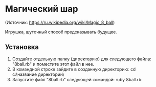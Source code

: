 # Магический шар
(Источник: https://ru.wikipedia.org/wiki/Magic_8_ball)

Игрушка, шуточный способ предсказывать будущее.

## Установка

1. Создайте отдельную папку (директорию) для следующего файла: "8ball.rb" и поместите этот файл в нее.
2. В командной строке зайдите в созданную директорию: cd c:\название директории\
3. Запустите файл "8ball.rb" следующей командой: ruby 8ball.rb
